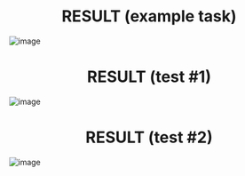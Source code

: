<h1 align="center"> RESULT (example task)</h1>

![image](https://github.com/SeTeAn/Java-CROC/assets/99500461/1cc335a4-8c61-427b-976e-f663f6622bce)

<h1 align="center"> RESULT (test #1) </h1>

![image](https://github.com/SeTeAn/Java-CROC/assets/99500461/de0821ec-6a44-4717-a8d9-71e7c9adceed)

<h1 align="center"> RESULT (test #2) </h1>

![image](https://github.com/SeTeAn/Java-CROC/assets/99500461/a66c369d-c848-4b05-90eb-dd4fa8a60217)
